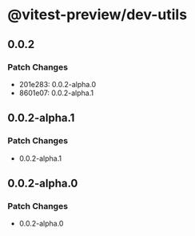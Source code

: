 # @vitest-preview/dev-utils

## 0.0.2

### Patch Changes

- 201e283: 0.0.2-alpha.0
- 8601e07: 0.0.2-alpha.1

## 0.0.2-alpha.1

### Patch Changes

- 0.0.2-alpha.1

## 0.0.2-alpha.0

### Patch Changes

- 0.0.2-alpha.0
